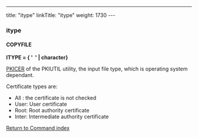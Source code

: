 ---
title: "itype"
linkTitle: "itype"
weight: 1730
--- <span id="itype"></span>

### itype

#### COPYFILE

****ITYPE = { '  '
&#124; character}****

[PKICER](../../../../transport_security_start_here/certificates/pkiutil_cli_intro/using_the_pkicer_command) of the PKIUTIL utility, the input file type, which is operating
system dependant.

Certificate types are:

- All
    : the certificate is not checked
- User: User certificate
- Root: Root authority certificate
- Inter: Intermediate authority certificate

[Return to Command index](../../)
